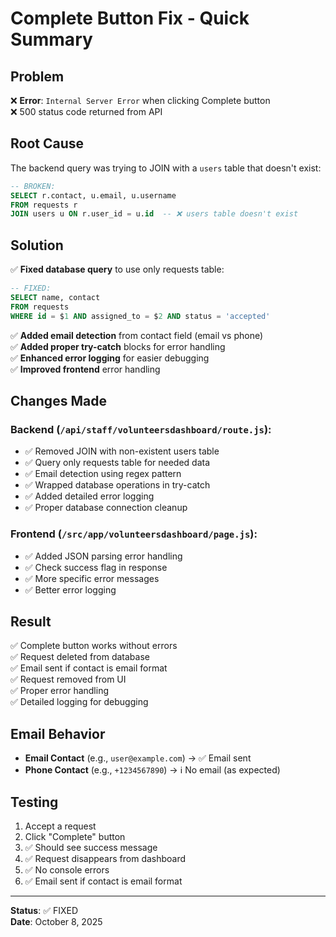 # Complete Button Fix - Quick Summary

## Problem
❌ **Error**: `Internal Server Error` when clicking Complete button  
❌ 500 status code returned from API

## Root Cause
The backend query was trying to JOIN with a `users` table that doesn't exist:
```sql
-- BROKEN:
SELECT r.contact, u.email, u.username 
FROM requests r 
JOIN users u ON r.user_id = u.id  -- ❌ users table doesn't exist
```

## Solution
✅ **Fixed database query** to use only requests table:
```sql
-- FIXED:
SELECT name, contact 
FROM requests 
WHERE id = $1 AND assigned_to = $2 AND status = 'accepted'
```

✅ **Added email detection** from contact field (email vs phone)  
✅ **Added proper try-catch** blocks for error handling  
✅ **Enhanced error logging** for easier debugging  
✅ **Improved frontend** error handling

## Changes Made

### Backend (`/api/staff/volunteersdashboard/route.js`):
- ✅ Removed JOIN with non-existent users table
- ✅ Query only requests table for needed data
- ✅ Email detection using regex pattern
- ✅ Wrapped database operations in try-catch
- ✅ Added detailed error logging
- ✅ Proper database connection cleanup

### Frontend (`/src/app/volunteersdashboard/page.js`):
- ✅ Added JSON parsing error handling
- ✅ Check success flag in response
- ✅ More specific error messages
- ✅ Better error logging

## Result
✅ Complete button works without errors  
✅ Request deleted from database  
✅ Email sent if contact is email format  
✅ Request removed from UI  
✅ Proper error handling  
✅ Detailed logging for debugging

## Email Behavior
- **Email Contact** (e.g., `user@example.com`) → ✅ Email sent
- **Phone Contact** (e.g., `+1234567890`) → ℹ️ No email (as expected)

## Testing
1. Accept a request
2. Click "Complete" button
3. ✅ Should see success message
4. ✅ Request disappears from dashboard
5. ✅ No console errors
6. ✅ Email sent if contact is email format

---
**Status**: ✅ FIXED  
**Date**: October 8, 2025
